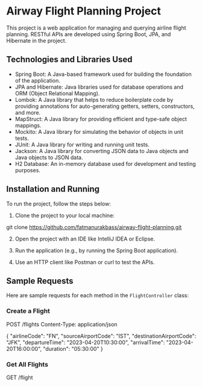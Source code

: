 # Airway Flight Planning Project

This project is a web application for managing and querying airline flight planning. RESTful APIs are developed using Spring Boot, JPA, and Hibernate in the project.

## Technologies and Libraries Used

* Spring Boot: A Java-based framework used for building the foundation of the application.
* JPA and Hibernate: Java libraries used for database operations and ORM (Object Relational Mapping).
* Lombok: A Java library that helps to reduce boilerplate code by providing annotations for auto-generating getters, setters, constructors, and more.
* MapStruct: A Java library for providing efficient and type-safe object mappings.
* Mockito: A Java library for simulating the behavior of objects in unit tests.
* JUnit: A Java library for writing and running unit tests.
* Jackson: A Java library for converting JSON data to Java objects and Java objects to JSON data.
* H2 Database: An in-memory database used for development and testing purposes.

## Installation and Running

To run the project, follow the steps below:

1. Clone the project to your local machine:

git clone https://github.com/fatmanurakbass/airway-flight-planning.git


2. Open the project with an IDE like IntelliJ IDEA or Eclipse.

3. Run the application (e.g., by running the Spring Boot application).

4. Use an HTTP client like Postman or curl to test the APIs.

## Sample Requests

Here are sample requests for each method in the `FlightController` class:

### Create a Flight

POST /flights
Content-Type: application/json

{
"airlineCode": "FN",
"sourceAirportCode": "IST",
"destinationAirportCode": "JFK",
"departureTime": "2023-04-20T10:30:00",
"arrivalTime": "2023-04-20T16:00:00",
"duration": "05:30:00"
}

### Get All Flights

GET /flight

